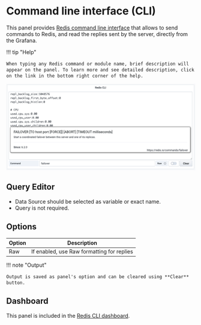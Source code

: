 # Command line interface (CLI)

This panel provides [Redis command line interface](https://redis.io/topics/rediscli) that allows to send commands to Redis, and read the replies sent by the server, directly from the Grafana.

!!! tip "Help"

    When typing any Redis command or module name, brief description will appear on the panel. To learn more and see detailed description, click on the link in the bottom right corner of the help.

![CLI](../images/redis-app/cli-panel.png)

## Query Editor

- Data Source should be selected as variable or exact name.
- Query is not required.

## Options

| Option | Description                                |
| ------ | ------------------------------------------ |
| Raw    | If enabled, use Raw formatting for replies |

!!! note "Output"

    Output is saved as panel's option and can be cleared using **Clear** button.

## Dashboard

This panel is included in the [Redis CLI dashboard](dashboards.md).
